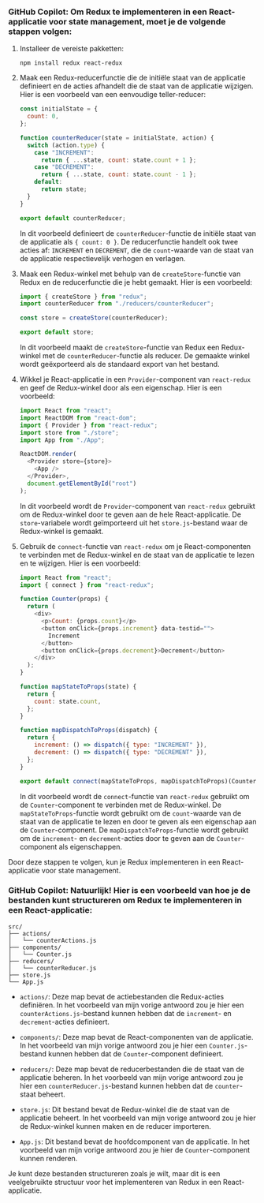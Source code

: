 ### GitHub Copilot: Om Redux te implementeren in een React-applicatie voor state management, moet je de volgende stappen volgen:

1. Installeer de vereiste pakketten:

   ```
   npm install redux react-redux
   ```

2. Maak een Redux-reducerfunctie die de initiële staat van de applicatie definieert en de acties afhandelt die de staat van de applicatie wijzigen. Hier is een voorbeeld van een eenvoudige teller-reducer:

   ```javascript
   const initialState = {
     count: 0,
   };

   function counterReducer(state = initialState, action) {
     switch (action.type) {
       case "INCREMENT":
         return { ...state, count: state.count + 1 };
       case "DECREMENT":
         return { ...state, count: state.count - 1 };
       default:
         return state;
     }
   }

   export default counterReducer;
   ```

   In dit voorbeeld definieert de `counterReducer`-functie de initiële staat van de applicatie als `{ count: 0 }`. De reducerfunctie handelt ook twee acties af: `INCREMENT` en `DECREMENT`, die de `count`-waarde van de staat van de applicatie respectievelijk verhogen en verlagen.

3. Maak een Redux-winkel met behulp van de `createStore`-functie van Redux en de reducerfunctie die je hebt gemaakt. Hier is een voorbeeld:

   ```javascript
   import { createStore } from "redux";
   import counterReducer from "./reducers/counterReducer";

   const store = createStore(counterReducer);

   export default store;
   ```

   In dit voorbeeld maakt de `createStore`-functie van Redux een Redux-winkel met de `counterReducer`-functie als reducer. De gemaakte winkel wordt geëxporteerd als de standaard export van het bestand.

4. Wikkel je React-applicatie in een `Provider`-component van `react-redux` en geef de Redux-winkel door als een eigenschap. Hier is een voorbeeld:

   ```javascript
   import React from "react";
   import ReactDOM from "react-dom";
   import { Provider } from "react-redux";
   import store from "./store";
   import App from "./App";

   ReactDOM.render(
     <Provider store={store}>
       <App />
     </Provider>,
     document.getElementById("root")
   );
   ```

   In dit voorbeeld wordt de `Provider`-component van `react-redux` gebruikt om de Redux-winkel door te geven aan de hele React-applicatie. De `store`-variabele wordt geïmporteerd uit het `store.js`-bestand waar de Redux-winkel is gemaakt.

5. Gebruik de `connect`-functie van `react-redux` om je React-componenten te verbinden met de Redux-winkel en de staat van de applicatie te lezen en te wijzigen. Hier is een voorbeeld:

   ```javascript
   import React from "react";
   import { connect } from "react-redux";

   function Counter(props) {
     return (
       <div>
         <p>Count: {props.count}</p>
         <button onClick={props.increment} data-testid="">
           Increment
         </button>
         <button onClick={props.decrement}>Decrement</button>
       </div>
     );
   }

   function mapStateToProps(state) {
     return {
       count: state.count,
     };
   }

   function mapDispatchToProps(dispatch) {
     return {
       increment: () => dispatch({ type: "INCREMENT" }),
       decrement: () => dispatch({ type: "DECREMENT" }),
     };
   }

   export default connect(mapStateToProps, mapDispatchToProps)(Counter);
   ```

   In dit voorbeeld wordt de `connect`-functie van `react-redux` gebruikt om de `Counter`-component te verbinden met de Redux-winkel. De `mapStateToProps`-functie wordt gebruikt om de `count`-waarde van de staat van de applicatie te lezen en door te geven als een eigenschap aan de `Counter`-component. De `mapDispatchToProps`-functie wordt gebruikt om de `increment`- en `decrement`-acties door te geven aan de `Counter`-component als eigenschappen.

Door deze stappen te volgen, kun je Redux implementeren in een React-applicatie voor state management.

### GitHub Copilot: Natuurlijk! Hier is een voorbeeld van hoe je de bestanden kunt structureren om Redux te implementeren in een React-applicatie:

```
src/
├── actions/
│   └── counterActions.js
├── components/
│   └── Counter.js
├── reducers/
│   └── counterReducer.js
├── store.js
└── App.js
```

- `actions/`: Deze map bevat de actiebestanden die Redux-acties definiëren. In het voorbeeld van mijn vorige antwoord zou je hier een `counterActions.js`-bestand kunnen hebben dat de `increment`- en `decrement`-acties definieert.

- `components/`: Deze map bevat de React-componenten van de applicatie. In het voorbeeld van mijn vorige antwoord zou je hier een `Counter.js`-bestand kunnen hebben dat de `Counter`-component definieert.

- `reducers/`: Deze map bevat de reducerbestanden die de staat van de applicatie beheren. In het voorbeeld van mijn vorige antwoord zou je hier een `counterReducer.js`-bestand kunnen hebben dat de `counter`-staat beheert.

- `store.js`: Dit bestand bevat de Redux-winkel die de staat van de applicatie beheert. In het voorbeeld van mijn vorige antwoord zou je hier de Redux-winkel kunnen maken en de reducer importeren.

- `App.js`: Dit bestand bevat de hoofdcomponent van de applicatie. In het voorbeeld van mijn vorige antwoord zou je hier de `Counter`-component kunnen renderen.

Je kunt deze bestanden structureren zoals je wilt, maar dit is een veelgebruikte structuur voor het implementeren van Redux in een React-applicatie.
